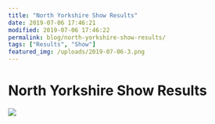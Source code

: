 ```yaml
---
title: "North Yorkshire Show Results"
date: 2019-07-06 17:46:21
modified: 2019-07-06 17:46:22
permalink: blog/north-yorkshire-show-results/
tags: ["Results", "Show"]
featured_img: /uploads/2019-07-06-3.png
---
```


# North Yorkshire Show Results

![](/uploads/2019-07-06-3.png)
